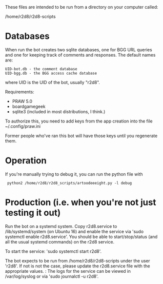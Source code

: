These files are intended to be run from a directory on your computer called:

/home/r2d8/r2d8-scripts

# Databases

When run the bot creates two sqlite databases, one for BGG URL queries and one for keeping track of comments and responses. The default names are:

    UID-bot.db - the comment database
    UID-bgg.db - the BGG access cache database

where UID is the UID of the bot, usually "r2d8". 

Requirements:
 - PRAW 5.0
 - boardgamegeek
 - sqlite3 (included in most distributions, I think.)

To authorize this, you need to add keys from the app creation into the file ~/.config/praw.ini

Former people who've ran this bot will have those keys until you regenerate them. 


# Operation 

If you're manually trying to debug it, you can run the python file with

     python2 /home/r2d8/r2d8_scripts/artoodeeeight.py -l debug

# Production (i.e. when you're not just testing it out)

Run the bot on a systemd system. Copy r2d8.service to /lib/systemd/system (on Ubuntu 16) and enable the service via 'sudo systemctl enable r2d8.service'. You should be able to start/stop/status (and all the usual systemd commands) on the r2d8 service. 

To start the service: 'sudo systemctl start r2d8'.

The bot expects to be run from /home/r2d8/r2d8-scripts under the user 'r2d8'. If not is not the case, please update the r2d8.service file with the appropriate values. 
:
The logs for the service can be viewed in /var/log/syslog or via 'sudo journalctl -u r2d8'.
